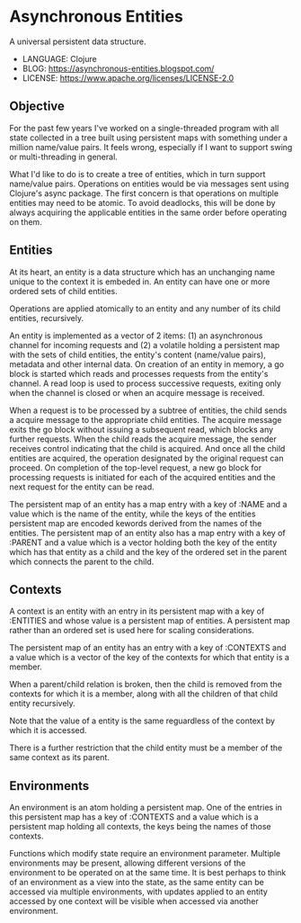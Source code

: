 # Asynchronous Entities

A universal persistent data structure.

* LANGUAGE: Clojure
* BLOG: https://asynchronous-entities.blogspot.com/
* LICENSE: https://www.apache.org/licenses/LICENSE-2.0

## Objective

For the past few years I've worked on a single-threaded program with all state collected
in a tree built using persistent maps with something under a million name/value pairs. 
It feels wrong, especially if I want to support swing or multi-threading in general.

What I'd like to do is to create a tree of entities, which in turn support name/value pairs.
Operations on entities would be via messages sent using Clojure's async package. The first concern
is that operations on multiple entities may need to be atomic. To avoid deadlocks, this will be done
by always acquiring the applicable entities in the same order before operating on them.

## Entities

At its heart, an entity is a data structure which has an unchanging name unique to the context it is embeded in. 
An entity can have one or more ordered sets of child entities. 

Operations are applied atomically to an entity and any number of its child entities, recursively.

An entity is implemented as a vector of 2 items: (1) an asynchronous channel for incoming requests and (2) a volatile holding a persistent map with the sets of 
child entities, the entity's content (name/value pairs), metadata and other internal data.
On creation of an entity in memory, a go block is started which reads and processes requests from the entity's channel. A read loop is used to process successive
requests, exiting only when the channel is closed or when an acquire message is received.

When a request is to be processed by a subtree of entities, the child sends a acquire message to the appropriate child entities. 
The acquire message exits the go block without issuing a subsequent read, which blocks any further requests.
When the child reads the acquire message, the sender receives control indicating that the child is acquired. And once
all the child entities are acquired, the operation designated by the original request can proceed.
On completion of the top-level request, a new go block for processing requests is initiated for each of the acquired entities
and the next request for the entity can be read.

The persistent map of an entity has a map entry with a key of :NAME and a value which is the name of the entity, while the 
keys of the entities persistent map are encoded kewords derived from the names of the entities.
The persistent map of an entity also has a map entry with a key of :PARENT and a value which is
a vector holding both the key of the entity which has that entity as a child and
the key of the ordered set in the parent which connects the parent to the child. 

## Contexts

A context is an entity with an entry in its persistent map with a key of :ENTITIES and whose value is a persistent map of entities. 
A persistent map rather than an ordered set is used here for scaling considerations.

The persistent map of an entity has an entry with a key of :CONTEXTS and a value which is a vector of the key of the contexts for which 
that entity is a member.

When a parent/child relation is broken, then the child is removed from the contexts for which it is a member, along with all the children
of that child entity recursively.

Note that the value of a entity is the same reguardless of the context by which it is accessed.

There is a further restriction that the child entity must be a member of the same context as its parent.

## Environments

An environment is an atom holding a persistent map. One of the entries in this persistent map has a key of :CONTEXTS and a value which is a persistent map
holding all contexts, the keys being the names of those contexts.

Functions which modify state require an environment parameter. Multiple environments may be present, allowing different versions of the environment to be
operated on at the same time. It is best perhaps to think of an environment as a view into the state, as the same entity can be accessed via multiple
environments, with updates applied to an entity accessed by one context will be visible when accessed via another environment.
